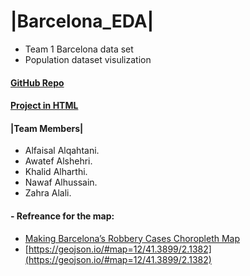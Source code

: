 # |Barcelona_EDA|

- Team 1 Barcelona data set 
- Population dataset visulization

#### [GitHub Repo](https://github.com/AlfaisalGassim/Barcelona_EDA)  
#### [Project in HTML](https://alfaisalgassim.github.io/Barcelona_EDA/BarcelonaFINAL.ipynb)


#### |Team Members| 
- Alfaisal Alqahtani.
- Awatef Alshehri.
- Khalid Alharthi.
- Nawaf Alhussain.
- Zahra Alali.


#### - Refreance for the map: 
- [Making Barcelona’s Robbery Cases Choropleth Map](https://franherreragon.medium.com/making-barcelonas-robbery-cases-choropleth-map-71f1bd406dfc)
- [https://geojson.io/#map=12/41.3899/2.1382](https://geojson.io/#map=12/41.3899/2.1382)
